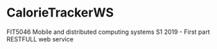 # CalorieTrackerWS
FIT5046 Mobile and distributed computing systems S1 2019 - First part RESTFULL web service
